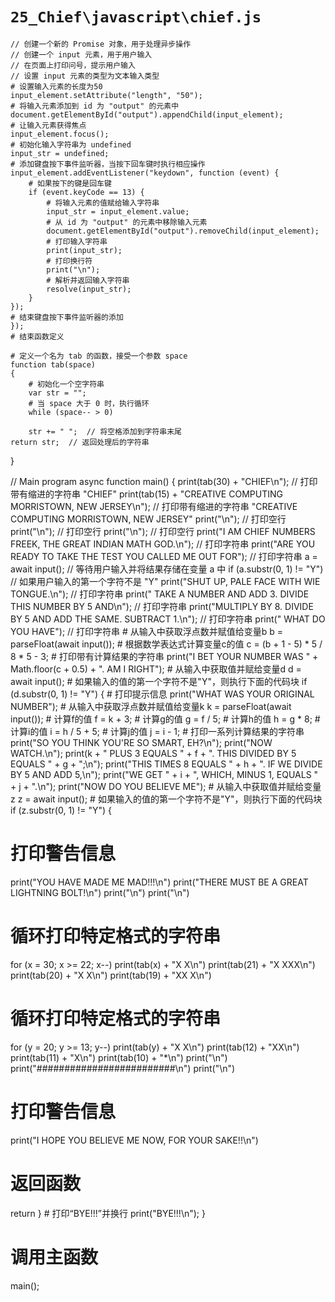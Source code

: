 # `25_Chief\javascript\chief.js`

```
// 创建一个新的 Promise 对象，用于处理异步操作
// 创建一个 input 元素，用于用户输入
// 在页面上打印问号，提示用户输入
// 设置 input 元素的类型为文本输入类型
# 设置输入元素的长度为50
input_element.setAttribute("length", "50");
# 将输入元素添加到 id 为 "output" 的元素中
document.getElementById("output").appendChild(input_element);
# 让输入元素获得焦点
input_element.focus();
# 初始化输入字符串为 undefined
input_str = undefined;
# 添加键盘按下事件监听器，当按下回车键时执行相应操作
input_element.addEventListener("keydown", function (event) {
    # 如果按下的键是回车键
    if (event.keyCode == 13) {
        # 将输入元素的值赋给输入字符串
        input_str = input_element.value;
        # 从 id 为 "output" 的元素中移除输入元素
        document.getElementById("output").removeChild(input_element);
        # 打印输入字符串
        print(input_str);
        # 打印换行符
        print("\n");
        # 解析并返回输入字符串
        resolve(input_str);
    }
});
# 结束键盘按下事件监听器的添加
});
# 结束函数定义

# 定义一个名为 tab 的函数，接受一个参数 space
function tab(space)
{
    # 初始化一个空字符串
    var str = "";
    # 当 space 大于 0 时，执行循环
    while (space-- > 0)
```
        str += " ";  // 将空格添加到字符串末尾
    return str;  // 返回处理后的字符串

}

// Main program
async function main()
{
    print(tab(30) + "CHIEF\n");  // 打印带有缩进的字符串 "CHIEF"
    print(tab(15) + "CREATIVE COMPUTING  MORRISTOWN, NEW JERSEY\n");  // 打印带有缩进的字符串 "CREATIVE COMPUTING  MORRISTOWN, NEW JERSEY"
    print("\n");  // 打印空行
    print("\n");  // 打印空行
    print("\n");  // 打印空行
    print("I AM CHIEF NUMBERS FREEK, THE GREAT INDIAN MATH GOD.\n");  // 打印字符串
    print("ARE YOU READY TO TAKE THE TEST YOU CALLED ME OUT FOR");  // 打印字符串
    a = await input();  // 等待用户输入并将结果存储在变量 a 中
    if (a.substr(0, 1) != "Y")  // 如果用户输入的第一个字符不是 "Y"
        print("SHUT UP, PALE FACE WITH WIE TONGUE.\n");  // 打印字符串
    print(" TAKE A NUMBER AND ADD 3. DIVIDE THIS NUMBER BY 5 AND\n");  // 打印字符串
    print("MULTIPLY BY 8. DIVIDE BY 5 AND ADD THE SAME. SUBTRACT 1.\n");  // 打印字符串
    print("  WHAT DO YOU HAVE");  // 打印字符串
    # 从输入中获取浮点数并赋值给变量b
    b = parseFloat(await input());
    # 根据数学表达式计算变量c的值
    c = (b + 1 - 5) * 5 / 8 * 5 - 3;
    # 打印带有计算结果的字符串
    print("I BET YOUR NUMBER WAS " + Math.floor(c + 0.5) + ". AM I RIGHT");
    # 从输入中获取值并赋给变量d
    d = await input();
    # 如果输入的值的第一个字符不是"Y"，则执行下面的代码块
    if (d.substr(0, 1) != "Y") {
        # 打印提示信息
        print("WHAT WAS YOUR ORIGINAL NUMBER");
        # 从输入中获取浮点数并赋值给变量k
        k = parseFloat(await input());
        # 计算f的值
        f = k + 3;
        # 计算g的值
        g = f / 5;
        # 计算h的值
        h = g * 8;
        # 计算i的值
        i = h / 5 + 5;
        # 计算j的值
        j = i - 1;
        # 打印一系列计算结果的字符串
        print("SO YOU THINK YOU'RE SO SMART, EH?\n");
        print("NOW WATCH.\n");
        print(k + " PLUS 3 EQUALS " + f + ". THIS DIVIDED BY 5 EQUALS " + g + ";\n");
        print("THIS TIMES 8 EQUALS " + h + ". IF WE DIVIDE BY 5 AND ADD 5,\n");
        print("WE GET " + i + ", WHICH, MINUS 1, EQUALS " + j + ".\n");
        print("NOW DO YOU BELIEVE ME");
        # 从输入中获取值并赋给变量z
        z = await input();
        # 如果输入的值的第一个字符不是"Y"，则执行下面的代码块
        if (z.substr(0, 1) != "Y") {
# 打印警告信息
print("YOU HAVE MADE ME MAD!!!\n")
print("THERE MUST BE A GREAT LIGHTNING BOLT!\n")
print("\n")
print("\n")
# 循环打印特定格式的字符串
for (x = 30; x >= 22; x--)
    print(tab(x) + "X X\n")
print(tab(21) + "X XXX\n")
print(tab(20) + "X   X\n")
print(tab(19) + "XX X\n")
# 循环打印特定格式的字符串
for (y = 20; y >= 13; y--)
    print(tab(y) + "X X\n")
print(tab(12) + "XX\n")
print(tab(11) + "X\n")
print(tab(10) + "*\n")
print("\n")
print("#########################\n")
print("\n")
# 打印警告信息
print("I HOPE YOU BELIEVE ME NOW, FOR YOUR SAKE!!\n")
# 返回函数
return
    }
    # 打印“BYE!!!”并换行
    print("BYE!!!\n");
}

# 调用主函数
main();
```